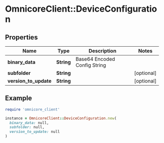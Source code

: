 # OmnicoreClient::DeviceConfiguration

## Properties

| Name | Type | Description | Notes |
| ---- | ---- | ----------- | ----- |
| **binary_data** | **String** | Base64 Encoded Config String |  |
| **subfolder** | **String** |  | [optional] |
| **version_to_update** | **String** |  | [optional] |

## Example

```ruby
require 'omnicore_client'

instance = OmnicoreClient::DeviceConfiguration.new(
  binary_data: null,
  subfolder: null,
  version_to_update: null
)
```

